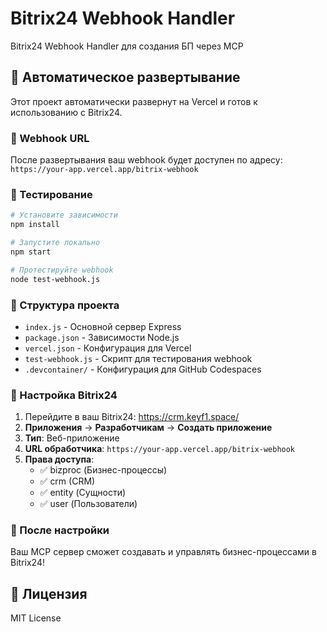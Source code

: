 # Bitrix24 Webhook Handler

Bitrix24 Webhook Handler для создания БП через MCP

## 🚀 Автоматическое развертывание

Этот проект автоматически развернут на Vercel и готов к использованию с Bitrix24.

### 🔗 Webhook URL
После развертывания ваш webhook будет доступен по адресу:
`https://your-app.vercel.app/bitrix-webhook`

### 🧪 Тестирование

```bash
# Установите зависимости
npm install

# Запустите локально
npm start

# Протестируйте webhook
node test-webhook.js
```

### 📁 Структура проекта

- `index.js` - Основной сервер Express
- `package.json` - Зависимости Node.js
- `vercel.json` - Конфигурация для Vercel
- `test-webhook.js` - Скрипт для тестирования webhook
- `.devcontainer/` - Конфигурация для GitHub Codespaces

### 🔧 Настройка Bitrix24

1. Перейдите в ваш Bitrix24: https://crm.keyf1.space/
2. **Приложения** → **Разработчикам** → **Создать приложение**
3. **Тип**: Веб-приложение
4. **URL обработчика**: `https://your-app.vercel.app/bitrix-webhook`
5. **Права доступа**:
   - ✅ bizproc (Бизнес-процессы)
   - ✅ crm (CRM)
   - ✅ entity (Сущности)
   - ✅ user (Пользователи)

### 🎯 После настройки

Ваш MCP сервер сможет создавать и управлять бизнес-процессами в Bitrix24!

## 📄 Лицензия

MIT License
